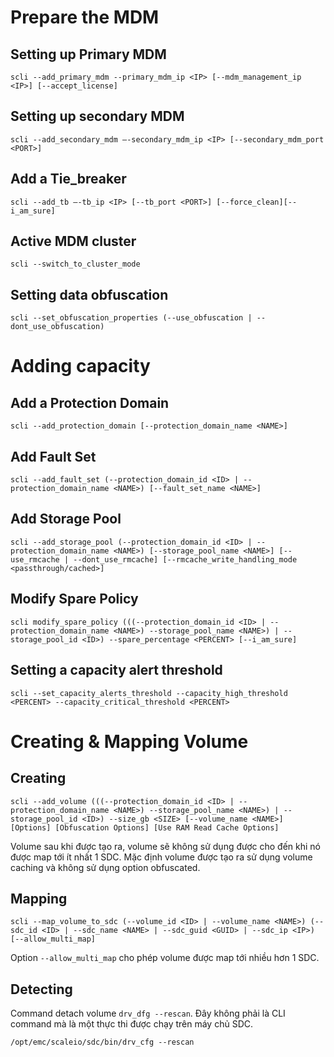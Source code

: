 # Prepare the MDM
## Setting up Primary MDM
```
scli --add_primary_mdm --primary_mdm_ip <IP> [--mdm_management_ip <IP>] [--accept_license]
```
## Setting up secondary MDM
```
scli --add_secondary_mdm –-secondary_mdm_ip <IP> [--secondary_mdm_port <PORT>]
```
## Add a Tie_breaker
```
scli --add_tb –-tb_ip <IP> [--tb_port <PORT>] [--force_clean][--i_am_sure]
```
## Active MDM cluster
```
scli --switch_to_cluster_mode
```
## Setting data obfuscation
```
scli --set_obfuscation_properties (--use_obfuscation | --dont_use_obfuscation)
```

# Adding capacity
## Add a Protection Domain
```
scli --add_protection_domain [--protection_domain_name <NAME>]
```
## Add Fault Set
```
scli --add_fault_set (--protection_domain_id <ID> | --protection_domain_name <NAME>) [--fault_set_name <NAME>]
```
## Add Storage Pool
```
scli --add_storage_pool (--protection_domain_id <ID> | --protection_domain_name <NAME>) [--storage_pool_name <NAME>] [--use_rmcache | --dont_use_rmcache] [--rmcache_write_handling_mode <passthrough/cached>]
```
## Modify Spare Policy
```
scli modify_spare_policy (((--protection_domain_id <ID> | --protection_domain_name <NAME>) --storage_pool_name <NAME>) | --storage_pool_id <ID>) --spare_percentage <PERCENT> [--i_am_sure]
```
## Setting a capacity alert threshold
```
scli --set_capacity_alerts_threshold --capacity_high_threshold <PERCENT> --capacity_critical_threshold <PERCENT>
```


# Creating & Mapping Volume
## Creating
```
scli --add_volume (((--protection_domain_id <ID> | --protection_domain_name <NAME>) --storage_pool_name <NAME>) | --storage_pool_id <ID>) --size_gb <SIZE> [--volume_name <NAME>] [Options] [Obfuscation Options] [Use RAM Read Cache Options]
```
Volume sau khi được tạo ra, volume sẽ không sử dụng được cho đến khi nó được map tới ít nhất 1 SDC.
Mặc định volume được tạo ra sử dụng volume caching và không sử dụng option obfuscated.

## Mapping 
```
scli --map_volume_to_sdc (--volume_id <ID> | --volume_name <NAME>) (--sdc_id <ID> | --sdc_name <NAME> | --sdc_guid <GUID> | --sdc_ip <IP>) [--allow_multi_map]
```
Option `--allow_multi_map` cho phép volume được map tới nhiều hơn 1 SDC.

## Detecting
Command detach volume `drv_dfg --rescan`. Đây không phải là CLI command mà là một thực thi được chạy trên máy chủ SDC.
```
/opt/emc/scaleio/sdc/bin/drv_cfg --rescan
```

